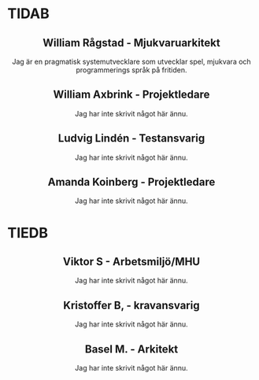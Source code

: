 # TIDAB
<div align="center">
  <span>
    <h2>William Rågstad - Mjukvaruarkitekt</h2>
    <p>Jag är en pragmatisk systemutvecklare som utvecklar spel, mjukvara och programmerings språk på fritiden.</p>
  </span>
  <span>
    <h2>William Axbrink - Projektledare</h2>
    <p>Jag har inte skrivit något här ännu.</p>
  </span>
  <span>
    <h2>Ludvig Lindén - Testansvarig</h2>
    <p>Jag har inte skrivit något här ännu.</p>
  </span>
  <span>
    <h2>Amanda Koinberg - Projektledare</h2>
    <p>Jag har inte skrivit något här ännu.</p>
  </span>
</div>

# TIEDB
<div align="center">
  <span>
    <h2>Viktor S - Arbetsmiljö/MHU</h2>
    <p>Jag har inte skrivit något här ännu.</p>
  </span>
  <span>
    <h2>Kristoffer B, - kravansvarig</h2>
    <p>Jag har inte skrivit något här ännu.</p>
  </span>
  <span>
    <h2>Basel M. - Arkitekt</h2>
    <p>Jag har inte skrivit något här ännu.</p>
  </span>
</div>


